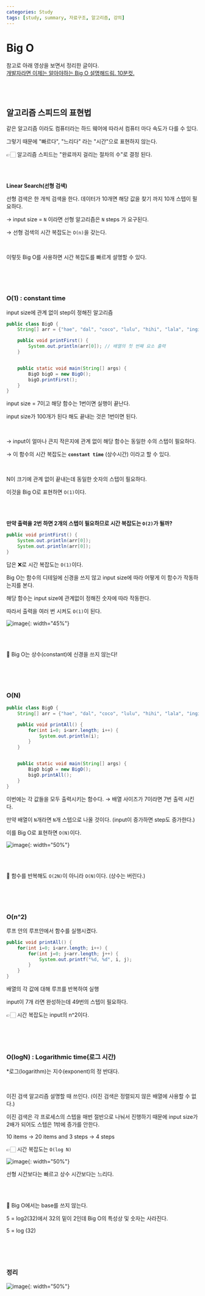 ```yaml
---
categories: Study
tags: [study, summary, 자료구조, 알고리즘, 강의]
---
```


# Big O

참고로 아래 영상을 보면서 정리한 글이다.                                 
[개발자라면 이제는 알아야하는 Big O 설명해드림. 10분컷.](https://www.youtube.com/watch?v=BEVnxbxBqi8)

<br><br>

## 알고리즘 스피드의 표현법
같은 알고리즘 이라도 컴퓨터라는 하드 웨어에 따라서 컴퓨터 마다 속도가 다를 수 있다.

그렇기 때문에 "빠르다", "느리다" 라는 "시간"으로 표현하지 않는다.

👉🏻 알고리즘 스피드는 "완료까지 걸리는 절차의 수"로 결정 된다.

<br><br>

**Linear Search(선형 검색)**

선형 검색은 한 개씩 검색을 한다. 데이터가 10개면 해당 값을 찾기 까지 10개 스텝이 필요하다.

→ input size = `N` 이라면 선형 알고리즘은 `N` steps 가 요구된다.

→  선형 검색의 시간 복잡도는 `O(n)`을 갖는다.

<br>

이렇듯 Big O를 사용하면 시간 복잡도를 빠르게 설명할 수 있다.

<br><br><br>


### O(1) : constant time
input size에 관계 없이 step이 정해진 알고리즘

```java
public class BigO {
    String[] arr = {"hae", "dal", "coco", "lulu", "hihi", "lala", "inging"};

    public void printFirst() {
        System.out.println(arr[0]); // 배열의 첫 번째 요소 출력
    }


    public static void main(String[] args) {
        BigO bigO = new BigO();
        bigO.printFirst();
    }
}
```
input size = 7이고 해당 함수는 1번이면 실행이 끝난다.

input size가 100개가 된다 해도 끝내는 것은 1번이면 된다.

<br>

→ input이 얼마나 큰지 작은지에 관계 없이 해당 함수는 동일한 수의 스텝이 필요하다.

→ 이 함수의 시간 복잡도는 **`constant time`** (상수시간) 이라고 할 수 있다.

<br>

N이 크기에 관계 없이 끝내는데 동일한 숫자의 스텝이 필요하다.

이것을 Big O로 표현하면 `O(1)`이다.

<br><br>

**만약 출력을 2번 하면 2개의 스텝이 필요하므로 시간 복잡도는 `O(2)`가 될까?**
```java
public void printFirst() {
    System.out.println(arr[0]);
    System.out.println(arr[0]);
}
```
답은 ❌로 시간 복잡도는 `O(1)`이다.

Big O는 함수의 디테일에 신경을 쓰지 않고 input size에 따라 어떻게 이 함수가 작동하는지를 본다.

해당 함수는 input size에 관계없이 정해진 숫자에 따라 작동한다.

따라서 출력을 여러 번 시켜도 `O(1)`이 된다.

![image](https://user-images.githubusercontent.com/74857364/200626285-eaa2c34a-fa5c-4cd1-9794-98786b42eaf2.png){: width="45%"}

<br><br>

🐣 Big O는 상수(constant)에 신경을 쓰지 않는다!


<br><br><br>

### O(N)

```java
public class BigO {
    String[] arr = {"hae", "dal", "coco", "lulu", "hihi", "lala", "inging"};

    public void printAll() {
        for(int i=0; i<arr.length; i++) {
            System.out.println(i);
        }
    }


    public static void main(String[] args) {
        BigO bigO = new BigO();
        bigO.printAll();
    }
}
```
이번에는 각 값들을 모두 출력시키는 함수다. → 배열 사이즈가 7이라면 7번 출력 시킨다.

만약 배열이 `N`개라면 `N`개 스텝으로 나올 것이다. (input이 증가하면 step도 증가한다.)

이를 Big O로 표현하면 `O(N)`이다.

![image](https://user-images.githubusercontent.com/74857364/200629268-8ff92cdf-e481-46c4-b1fd-b00be24967d7.png){: width="50%"}


<br><br>

🐣 함수를 반복해도 `O(2N)`이 아니라 `O(N)`이다. (상수는 버린다.)

<br><br><br>

### O(n^2)

루프 안의 루프안에서 함수를 실행시켰다.

```java
public void printAll() {
    for(int i=0; i<arr.length; i++) {
        for(int j=0; j<arr.length; j++) {
            System.out.printf("%d, %d", i, j);
        }
    }
}
```
배열의 각 값에 대해 루프를 반복하여 실행

input이 7개 라면 완성하는데 49번의 스텝이 필요하다.

👉🏻 시간 복잡도는 input의 n^2이다.

<br><br><br>

### O(logN) : Logarithmic time(로그 시간)
*로그(logarithm)는 지수(exponent)의 정 반대다.

<br>

이진 검색 알고리즘 설명할 때 쓰인다. (이진 검색은 정렬되지 않은 배열에 사용할 수 없다.)

이진 검색은 각 프로세스의 스텝을 매번 절반으로 나눠서 진행하기 때문에 input size가 2배가 되어도 스텝은 1밖에 증가를 안한다.

10 items → 20 items and 3 steps → 4 steps

👉🏻 시간 복잡도는 `O(log N)`

![image](https://user-images.githubusercontent.com/74857364/200830869-17694d3a-c5b2-4c80-95df-bacf4bc5a901.png){: width="50%"}

선형 시간보다는 빠르고 상수 시간보다는 느리다.

<br><br>

🐣 Big O에서는 base를 쓰지 않는다.

5 = log2(32)에서 32의 밑이 2인데 Big O의 특성상 및 숫자는 사라진다.

5 = log (32)

<br><br><br>

### 정리

![image](https://user-images.githubusercontent.com/74857364/200839235-d99ff17a-9a5a-4583-bbd8-6b8f421b722a.png){: width="50%"}
